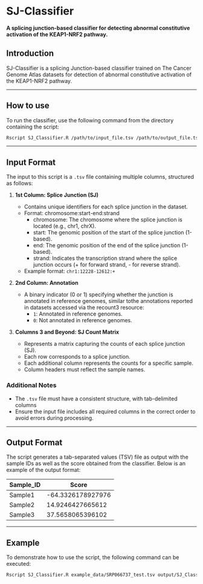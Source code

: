 # SJ-Classifier
**A splicing junction-based classifier for detecting abnormal constitutive activation of the KEAP1-NRF2 pathway.**
## Introduction 

SJ-Classifier is a splicing Junction-based classifier trained on The Cancer Genome Atlas datasets for detection of abnormal constitutive activation of the KEAP1-NRF2 pathway.

----
## How to use 
To run the classifier, use the following command from the directory containing the script:
```bash
Rscript SJ_Classifier.R /path/to/input_file.tsv /path/to/output_file.tsv
```

----
## Input Format

The input to this script is a `.tsv` file containing multiple columns, structured as follows:

1. **1st Column: Splice Junction (SJ)**
    - Contains unique identifiers for each splice junction in the dataset.
    - Format: chromosome:start-end:strand
        - chromosome: The chromosome where the splice junction is located (e.g., chr1, chrX).
        - start: The genomic position of the start of the splice junction (1-based).
        - end: The genomic position of the end of the splice junction (1-based).
        - strand: Indicates the transcription strand where the splice junction occurs (+ for forward strand, - for reverse strand).
    - Example format: `chr1:12228-12612:+`

2. **2nd Column: Annotation**
    - A binary indicator (0 or 1) specifying whether the junction is annotated in reference genomes, similar tothe annotations reported in datasets accessed via the recount3 resource:
        - `1`: Annotated in reference genomes.
        - `0`: Not annotated in reference genomes.

3. **Columns 3 and Beyond: SJ Count Matrix**
    - Represents a matrix capturing the counts of each splice junction (SJ).
    - Each row corresponds to a splice junction.
    - Each additional column represents the counts for a specific sample.
    - Column headers must reflect the sample names.

### Additional Notes
- The `.tsv` file must have a consistent structure, with tab-delimited columns
- Ensure the input file includes all required columns in the correct order to avoid errors during processing.

----
## Output Format

The script generates a tab-separated values (TSV) file as output with the sample IDs as well as the score obtained from the classifier. Below is an example of the output format:

Sample_ID | Score
--------- | -----
Sample1   | -64.3326178927976
Sample2   | 14.9246427665612
Sample3   | 37.5658065396102


----
## Example

To demonstrate how to use the script, the following command can be executed:

```bash
Rscript SJ_Classifier.R example_data/SRP066737_test.tsv output/SJ_Classifier_results.tsv
```

